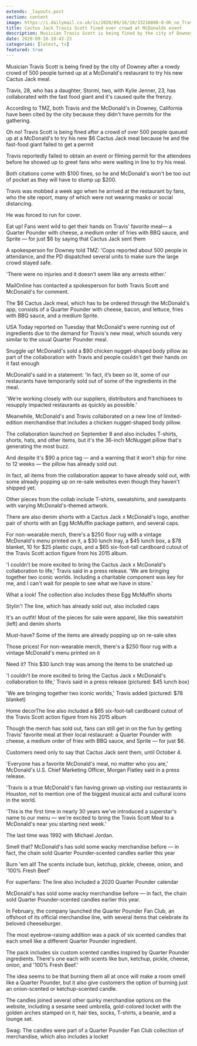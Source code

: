 ```yaml
---
extends: _layouts.post
section: content
image: https://i.dailymail.co.uk/1s/2020/09/16/10/33210800-0-Oh_no_Travis_Scott_is_being_fined_after_a_crowd_of_over_500_peop-a-12_1600249135878.jpg 
title: Cactus Jack Travis Scott fined over crowd at McDonalds event 
description: Musician Travis Scott is being fined by the city of Downey after a rowdy crowd of 500 people turned up at a McDonalds restaurant to try his new Cactus Jack meal.  
date: 2020-09-16-10-43-23 
categories: [latest, tv] 
featured: true 
--- 
```

Musician Travis Scott is being fined by the city of Downey after a rowdy crowd of 500 people turned up at a McDonald's restaurant to try his new Cactus Jack meal. 

Travis, 28, who has a daughter, Stormi, two, with Kylie Jenner, 23, has collaborated with the fast food giant and it's caused quite the frenzy.  

According to TMZ, both Travis and the McDonald's in Downey, California have been cited by the city because they didn't have permits for the gathering. 

Oh no! Travis Scott is being fined after a crowd of over 500 people queued up at a McDonald's to try his new $6 Cactus Jack meal because he and the fast-food giant failed to get a permit 

Travis reportedly failed to obtain an event or filming permit for the attendees before he showed up to greet fans who were waiting in line to try his meal.

Both citations come with $100 fines, so he and McDonald's won't be too out of pocket as they will have to stump up $200. 

Travis was mobbed a week ago when he arrived at the restaurant by fans, who the site report, many of which were not wearing masks or social distancing. 

He was forced to run for cover.    

Eat up! Fans went wild to get their hands on Travis' favorite meal— a Quarter Pounder with cheese, a medium order of fries with BBQ sauce, and Sprite — for just $6 by saying that Cactus Jack sent them

A spokesperson for Downey told TMZ: 'Cops reported about 500 people in attendance, and the PD dispatched several units to make sure the large crowd stayed safe.

'There were no injuries and it doesn't seem like any arrests either.' 

MailOnline has contacted a spokesperson for both Travis Scott and McDonald's for comment.  

The $6 Cactus Jack meal, which has to be ordered through the McDonald's app, consists of a Quarter Pounder with cheese, bacon, and lettuce, fries with BBQ sauce, and a medium Sprite. 

USA Today reported on Tuesday that McDonald's were running out of ingredients due to the demand for Travis's new meal, which sounds very similar to the usual Quarter Pounder meal.   

Snuggle up! McDonald's sold a $90 chicken nugget-shaped body pillow as part of the collaboration with Travis and people couldn't get their hands on it fast enough 

McDonald's said in a statement: 'In fact, it’s been so lit, some of our restaurants have temporarily sold out of some of the ingredients in the meal.

'We’re working closely with our suppliers, distributors and franchisees to resupply impacted restaurants as quickly as possible.'

Meanwhile, McDonald's and Travis collaborated on a new line of limited-edition merchandise that includes a chicken nugget-shaped body pillow.

The collaboration launched on September 8 and also includes T-shirts, shorts, hats, and other items, but it's the 36-inch McNugget pillow that's generating the most buzz.

And despite it's $90 a price tag — and a warning that it won't ship for nine to 12 weeks — the pillow has already sold out.

In fact, all items from the collaboration appear to have already sold out, with some already popping up on re-sale websites even though they haven't shipped yet. 

Other pieces from the collab include T-shirts, sweatshirts, and sweatpants with varying McDonald's-themed artwork.

There are also denim shorts with a Cactus Jack x McDonald's logo, another pair of shorts with an Egg McMuffin package pattern, and several caps.

For non-wearable merch, there's a $250 floor rug with a vintage McDonald's menu printed on it, a $30 lunch tray, a $45 lunch box, a $78 blanket, 10 for $25 plastic cups, and a $65 six-foot-tall cardboard cutout of the Travis Scott action figure from his 2015 album.

'I couldn't be more excited to bring the Cactus Jack x McDonald's collaboration to life,' Travis said in a press release. 'We are bringing together two iconic worlds. Including a charitable component was key for me, and I can't wait for people to see what we have in store.'

What a look! The collection also includes these Egg McMuffin shorts

Stylin'! The line, which has already sold out, also included caps

It's an outfit! Most of the pieces for sale were apparel, like this sweatshirt (left) and denim shorts

Must-have? Some of the items are already popping up on re-sale sites

Those prices! For non-wearable merch, there's a $250 floor rug with a vintage McDonald's menu printed on it

Need it? This $30 lunch tray was among the items to be snatched up

'I couldn't be more excited to bring the Cactus Jack x McDonald's collaboration to life,' Travis said in a press release (pictured: $45 lunch box)

'We are bringing together two iconic worlds,' Travis added (pictured: $78 blanket) 

Home decorThe line also included a $65 six-foot-tall cardboard cutout of the Travis Scott action figure from his 2015 album

Though the merch has sold out, fans can still get in on the fun by getting Travis' favorite meal at their local restaurant: a Quarter Pounder with cheese, a medium order of fries with BBQ sauce, and Sprite — for just $6.

Customers need only to say that Cactus Jack sent them, until October 4. 

'Everyone has a favorite McDonald's meal, no matter who you are,' McDonald's U.S. Chief Marketing Officer, Morgan Flatley said in a press release.

'Travis is a true McDonald's fan having grown up visiting our restaurants in Houston, not to mention one of the biggest musical acts and cultural icons in the world.   

'This is the first time in nearly 30 years we've introduced a superstar's name to our menu — we're excited to bring the Travis Scott Meal to a McDonald's near you starting next week.' 

The last time was 1992 with Michael Jordan. 

Smell that? McDonald's has sold some wacky merchandise before — in fact, the chain sold Quarter Pounder-scented candles earlier this year

Burn 'em all! The scents include bun, ketchup, pickle, cheese, onion, and '100% Fresh Beef'

For superfans: The line also included a 2020 Quarter Pounder calendar

McDonald's has sold some wacky merchandise before — in fact, the chain sold Quarter Pounder-scented candles earlier this year.

In February, the company launched the Quarter Pounder Fan Club, an offshoot of its official merchandise line, with several items that celebrate its beloved cheeseburger.

The most eyebrow-raising addition was a pack of six scented candles that each smell like a different Quarter Pounder ingredient. 

The pack includes six custom scented candles inspired by Quarter Pounder ingredients. There's one each with scents like bun, ketchup, pickle, cheese, onion, and '100% Fresh Beef.'

The idea seems to be that burning them all at once will make a room smell like a Quarter Pounder, but it also give customers the option of burning just an onion-scented or ketchup-scented candle. 

The candles joined several other quirky merchandise options on the website, including a sesame seed umbrella, gold-colored locket with the golden arches stamped on it, hair ties, socks, T-shirts, a beanie, and a lounge set. 

Swag: The candles were part of a Quarter Pounder Fan Club collection of merchandise, which also includes a locket

